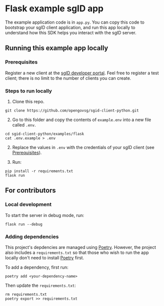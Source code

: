 # Flask example sgID app

The example application code is in `app.py`. You can copy this code to bootstrap your sgID client application, and run this app locally to understand how this SDK helps you interact with the sgID server.

## Running this example app locally

### Prerequisites

Register a new client at the [sgID developer portal](https://developer.id.gov.sg). Feel free to register a test client; there is no limit to the number of clients you can create.

### Steps to run locally

1. Clone this repo.

```
git clone https://github.com/opengovsg/sgid-client-python.git
```

2. Go to this folder and copy the contents of `example.env` into a new file called `.env`.

```
cd sgid-client-python/examples/flask
cat .env.example > .env
```

2. Replace the values in `.env` with the credentials of your sgID client (see [Prerequisites](#prerequisites)).

3. Run:

```
pip install -r requirements.txt
flask run
```

## For contributors

### Local development

To start the server in debug mode, run:

```
flask run --debug
```

### Adding dependencies

This project's depdencies are managed using [Poetry](https://python-poetry.org/). However, the project also includes a `requirements.txt` so that those who wish to run the app locally don't need to install [Poetry](https://python-poetry.org/) first.

To add a dependency, first run:

```
poetry add <your-dependency-name>
```

Then update the `requirements.txt`:

```
rm requirements.txt
poetry export >> requirements.txt
```
